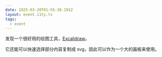 ```yaml
---
date: 2025-03-20T01:55:20.191Z
layout: event.11ty.ts
tags:
  - event
---
```

发现一个很好用的绘图工具，[Excalidraw](https://excalidraw.com/)。

它还能可以快速选择部分内容复制成 svg，因此可以作为一个大的画板来使用。
